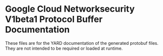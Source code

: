 # Google Cloud Networksecurity V1beta1 Protocol Buffer Documentation

These files are for the YARD documentation of the generated protobuf files.
They are not intended to be required or loaded at runtime.
